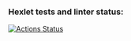 ### Hexlet tests and linter status:
[![Actions Status](https://github.com/vzorenko/layout-designer-project-lvl1/workflows/hexlet-check/badge.svg)](https://github.com/vzorenko/layout-designer-project-lvl1/actions)